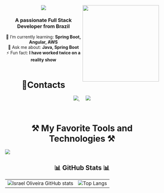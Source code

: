 


<h1 align="center">
  <img src="https://readme-typing-svg.herokuapp.com?font=Fira+Code&weight=600&size=27&pause=1000&center=true&vCenter=true&multiline=true&random=false&width=500&height=90&lines=System.out.print(%22Hi+There!+%F0%9F%91%8B;I'm+Israel+Oliveira+%F0%9F%91%A8%F0%9F%8F%BF%E2%80%8D%F0%9F%92%BB)" />


<img align="right" src="https://media.tenor.com/y6HKvDu42NkAAAAi/technologist-desktop.gif" width="250px">
<h3 align="center">
  A passionate Full Stack Developer from Brazil
</h3>

<div align="center">
  🌱 I’m currently learning: <strong>Spring Boot, Angular, AWS</strong><br/>
  💬 Ask me about: <strong>Java, Spring Boot</strong><br/>
  ⚡ Fun fact: <strong>I have worked twice on a reality show</strong>
  
</div><br/>

<h1 align="center">📱Contacts</h1>

<div align="center">
  <a href="mailto:israeloliveiracontact@gmail.com" style="margin-right: 20px;">
    <img src="https://img.shields.io/badge/Gmail-333333?style=for-the-badge&logo=gmail&logoColor=red" />
  </a>
  <a href="https://www.linkedin.com/in/israeloliveiradev/" target="_blank">
    <img src="https://img.shields.io/badge/LinkedIn-0077B5?style=for-the-badge&logo=linkedin&logoColor=white" />
  </a>
</div>


</a>

<!-- Tabela para badges de Languages and Tools -->
</br><h1 align=center>⚒️ My Favorite Tools and Technologies ⚒️</h1>
  <a href="https://skillicons.dev">
    <img src="https://skillicons.dev/icons?i=java,js,python,ts,c,angular,flask,flutter,react,spring,bootstrap,cassandra,mysql,postgres,redis,aws,css,docker,eclipse,git,github,html,linux,nodejs,notion,postman,pycharm,vercel,vscode,windows" />
  </a>
</p>
 

</table>
<!-- Estatísticas do GitHub -->
<h2 align="center">  📊 GitHub Stats 📊</br></h2>

<table align="center">
  <tr>
    <td><img src="https://github-readme-stats.vercel.app/api?username=israeloliveiradev&show_icons=true&theme=transparent" alt="Israel Oliveira GitHub stats"></td>
    <td><img src="https://github-readme-stats.vercel.app/api/top-langs/?username=israeloliveiradev&layout=compact&theme=transparent" alt="Top Langs"></td>
  </tr>
</table>
